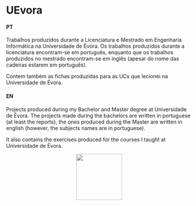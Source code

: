 # UEvora
#### PT
Trabalhos produzidos durante a Licenciatura e Mestrado em Engenharia Informática na Universidade de Évora. Os trabalhos produzidos durante a licenciatura encontram-se em português, enquanto que os trabalhos produzidos no mestrado encontram-se em inglês (apesar do nome das cadeiras estarem em português).  

Contem também as fichas produzidas para as UCs que lecionei na Universidade de Évora.

#### EN
Projects produced during my Bachelor and Master degree at Universidade de Évora. The projects made during the bachelors are written in portuguese (at least the reports), the ones produced during the Master are written in english (however, the subjects names are in portuguese).

It also contains the exercises produced for the courses I taught at Universidade de Évora.

<p align="center">
 <img src="https://www.cimac.pt/wp-content/uploads/2020/10/LogoUniversidadeEvora.png" align="center" height="125"> <br/>
</p>
